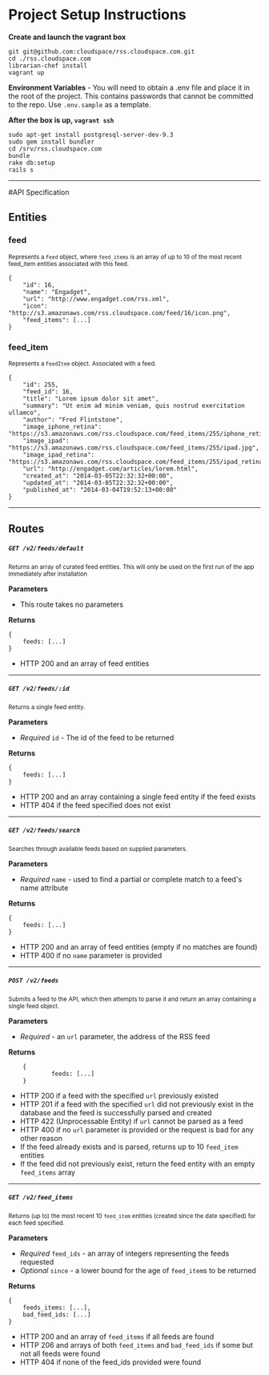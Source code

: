 # Project Setup Instructions

__Create and launch the vagrant box__

	git git@github.com:cloudspace/rss.cloudspace.com.git
    cd ./rss.cloudspace.com
    librarian-chef install
    vagrant up

__Environment Variables__ - You will need to obtain a .env file and place it in the root of the project. This contains passwords that cannot be committed to the repo. Use `.env.sample` as a template.

__After the box is up, `vagrant ssh`__

    sudo apt-get install postgresql-server-dev-9.3
    sudo gem install bundler
    cd /srv/rss.cloudspace.com
    bundle
    rake db:setup
    rails s

***

#API Specification

## Entities

### feed
<small>Represents a `Feed` object, where `feed_items` is an array of up to 10 of the most recent feed_item entities associated with this feed.</small>

    {
    	"id": 16,
    	"name": "Engadget",
    	"url": "http://www.engadget.com/rss.xml",
    	"icon": "http://s3.amazonaws.com/rss.cloudspace.com/feed/16/icon.png",
    	"feed_items": [...]
    }

### feed_item
<small>Represents a `FeedItem` object. Associated with a feed.</small>

    {
        "id": 255,
        "feed_id": 16,
        "title": "Lorem ipsum dolor sit amet",
        "summary": "Ut enim ad minim veniam, quis nostrud exercitation ullamco",
        "author": "Fred Flintstone",
        "image_iphone_retina": "https://s3.amazonaws.com/rss.cloudspace.com/feed_items/255/iphone_retina.jpg",
        "image_ipad": "https://s3.amazonaws.com/rss.cloudspace.com/feed_items/255/ipad.jpg",
        "image_ipad_retina": "https://s3.amazonaws.com/rss.cloudspace.com/feed_items/255/ipad_retina.jpg",
    	"url": "http://engadget.com/articles/lorem.html",
    	"created_at": "2014-03-05T22:32:32+00:00",
    	"updated_at": "2014-03-05T22:32:32+00:00",
    	"published_at": "2014-03-04T19:52:13+00:00"
    }

---
## Routes

##### `GET /v2/feeds/default`
<small>Returns an array of curated feed entities. This will only be used on the first run of the app immediately after installation</small>

__Parameters__

- This route takes no parameters

__Returns__


    {
        feeds: [...]
    }

- HTTP 200 and an array of feed entities

---
##### `GET /v2/feeds/:id`
<small>Returns a single feed entity.</small>

__Parameters__

- _Required_ `id` - The id of the feed to be returned

__Returns__


    {
        feeds: [...]
    }

- HTTP 200 and an array containing a single feed entity if the feed exists
- HTTP 404 if the feed specified does not exist

---
##### `GET /v2/feeds/search`
<small>Searches through available feeds based on supplied parameters.</small>

__Parameters__

- _Required_ `name` - used to find a partial or complete match to a feed's name attribute

__Returns__

    {
        feeds: [...]
    }

- HTTP 200 and an array of feed entities (empty if no matches are found)
- HTTP 400 if no `name` parameter is provided

---
##### `POST /v2/feeds`
<small>Submits a feed to the API, which then attempts to parse it and return an array containing a single feed object.</small>

__Parameters__

- _Required_ - an `url` parameter, the address of the RSS feed

__Returns__

		{
				feeds: [...]
		}

- HTTP 200 if a feed with the specified `url` previously existed
- HTTP 201 if a feed with the specified `url` did not previously exist in the database and the feed is successfully parsed and created
- HTTP 422 (Unprocessable Entity) if `url` cannot be parsed as a feed
- HTTP 400 if no `url` parameter is provided or the request is bad for any other reason
- If the feed already exists and is parsed, returns up to 10 `feed_item` entities
- If the feed did not previously exist, return the feed entity with an empty `feed_items` array

---
##### `GET /v2/feed_items`
<small>Returns (up to) the most recent 10 `feed_item` entities (created since the date specified) for each feed specified.</small>

__Parameters__

- _Required_ `feed_ids` - an array of integers representing the feeds requested
- _Optional_ `since` - a lower bound for the age of `feed_item`s to be returned

__Returns__

    {
        feeds_items: [...],
        bad_feed_ids: [...]
    }

- HTTP 200 and an array of `feed_items` if all feeds are found
- HTTP 206 and arrays of both `feed_items` and `bad_feed_ids` if some but not all feeds were found
- HTTP 404 if none of the feed_ids provided were found
